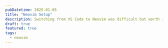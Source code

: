 ```yaml
---
pubDatetime: 2025-01-05
title: "Neovim Setup"
description: Switching from VS Code to Neovim was difficult but worth it.
draft: true
featured: true
tags:
  - neovim
---
```

